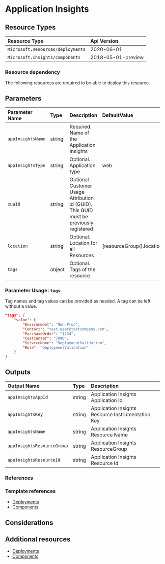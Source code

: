 # Application Insights

## Resource Types

| Resource Type | Api Version |
| :-- | :-- |
| `Microsoft.Resources/deployments` | 2020-06-01 |
| `Microsoft.Insights/components` | 2018-05-01-preview |



### Resource dependency

The following resources are required to be able to deploy this resource.

## Parameters

| Parameter Name | Type | Description | DefaultValue | Possible values |
| :-- | :-- | :-- | :-- | :-- |
| `appInsightsName` | string | Required. Name of the Application Insights |  |  |
| `appInsightsType` | string | Optional. Application type | web | System.Object[] |
| `cuaId` | string | Optional. Customer Usage Attribution id (GUID). This GUID must be previously registered |  |  |
| `location` | string | Optional. Location for all Resources | [resourceGroup().location] |  |
| `tags` | object | Optional. Tags of the resource. |  |  |

### Parameter Usage: `tags`

Tag names and tag values can be provided as needed. A tag can be left without a value.

```json
"tags": {
    "value": {
        "Environment": "Non-Prod",
        "Contact": "test.user@testcompany.com",
        "PurchaseOrder": "1234",
        "CostCenter": "7890",
        "ServiceName": "DeploymentValidation",
        "Role": "DeploymentValidation"
    }
}
```

## Outputs

| Output Name | Type | Description |
| :-- | :-- | :-- |
| `appInsightsAppId` | string | Application Insights Application Id |
| `appInsightsKey` | string | Application Insights Resource Instrumentation Key |
| `appInsightsName` | string | Application Insights Resource Name |
| `appInsightsResourceGroup` | string | Application Insights ResourceGroup |
| `appInsightsResourceId` | string | Application Insights Resource Id |

### References

### Template references

- [Deployments](https://docs.microsoft.com/en-us/azure/templates/Microsoft.Resources/2018-02-01/deployments)
- [Components](https://docs.microsoft.com/en-us/azure/templates/Microsoft.Insights/[variables('appInsightsApiVersion')]/components)

## Considerations

## Additional resources

- [Deployments](https://docs.microsoft.com/en-us/azure/templates/Microsoft.Resources/2018-02-01/deployments)
- [Components](https://docs.microsoft.com/en-us/azure/templates/Microsoft.Insights/[variables('appInsightsApiVersion')]/components)